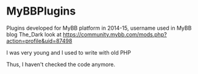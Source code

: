 # MyBBPlugins
Plugins developed for MyBB platform in 2014-15, username used in MyBB blog The_Dark look at https://community.mybb.com/mods.php?action=profile&uid=87498

I was very young and I used to write with old PHP

Thus, I haven't checked the code anymore.
